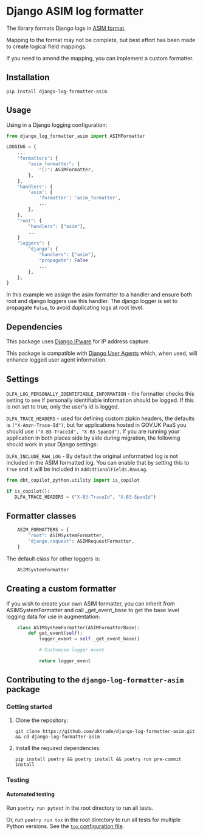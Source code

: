 # Django ASIM log formatter

The library formats Django logs in [ASIM format](https://learn.microsoft.com/en-us/azure/sentinel/normalization).

Mapping to the format may not be complete, but best effort has been made to create logical field mappings.

If you need to amend the mapping, you can implement a custom formatter.

## Installation

``` shell
pip install django-log-formatter-asim
```

## Usage

Using in a Django logging configuration:

``` python
from django_log_formatter_asim import ASIMFormatter

LOGGING = {
    ...
    "formatters": {
        "asim_formatter": {
            "()": ASIMFormatter,
        },
    },
    'handlers': {
        'asim': {
            'formatter': 'asim_formatter',
            ...
        },
    },
    "root": {
        "handlers": ["asim"],
        ...
    }
    "loggers": {
        "django": {
            "handlers": ["asim"],
            "propagate": False
            ...
        },
    },
}
```
In this example we assign the asim formatter to a handler and ensure both root and django loggers use this handler. The django logger is set to propagate `False`, to avoid duplicating logs at root level. 

## Dependencies

This package uses [Django IPware](https://github.com/un33k/django-ipware) for IP address capture.

This package is compatible with [Django User Agents](https://pypi.org/project/django-user-agents) which, when used, will enhance logged user agent information.

## Settings

`DLFA_LOG_PERSONALLY_IDENTIFIABLE_INFORMATION` - the formatter checks this setting to see if personally identifiable information should be logged. If this is not set to true, only the user's id is logged.

`DLFA_TRACE_HEADERS` - used for defining custom zipkin headers, the defaults is `("X-Amzn-Trace-Id")`, but for applications hosted in GOV.UK PaaS you should use `("X-B3-TraceId", "X-B3-SpanId")`. If you are running your application in both places side by side during migration, the following should work in your Django settings:

`DLFA_INCLUDE_RAW_LOG` - By default the original unformatted log is not included in the ASIM formatted log. You can enable that by setting this to `True` and it will be included in `AddidtionalFields.RawLog`.

```python
from dbt_copilot_python.utility import is_copilot

if is_copilot():
   DLFA_TRACE_HEADERS = ("X-B3-TraceId", "X-B3-SpanId")
```

## Formatter classes

``` python
    ASIM_FORMATTERS = {
        "root": ASIMSystemFormatter,
        "django.request": ASIMRequestFormatter,
    }
```

The default class for other loggers is:

``` python
    ASIMSystemFormatter
```

## Creating a custom formatter

If you wish to create your own ASIM formatter, you can inherit from ASIMSystemFormatter and call _get_event_base to get the base level logging data for use in augmentation:

``` python
    class ASIMSystemFormatter(ASIMFormatterBase):
        def get_event(self):
            logger_event = self._get_event_base()

            # Customise logger event

            return logger_event
```

## Contributing to the `django-log-formatter-asim` package

### Getting started

1. Clone the repository:

   ```
   git clone https://github.com/uktrade/django-log-formatter-asim.git && cd django-log-formatter-asim
   ```

2. Install the required dependencies:

   ```
   pip install poetry && poetry install && poetry run pre-commit install
   ```

### Testing

#### Automated testing

Run `poetry run pytest` in the root directory to run all tests.

Or, run `poetry run tox` in the root directory to run all tests for multiple Python versions. See the [`tox` configuration file](tox.ini).
